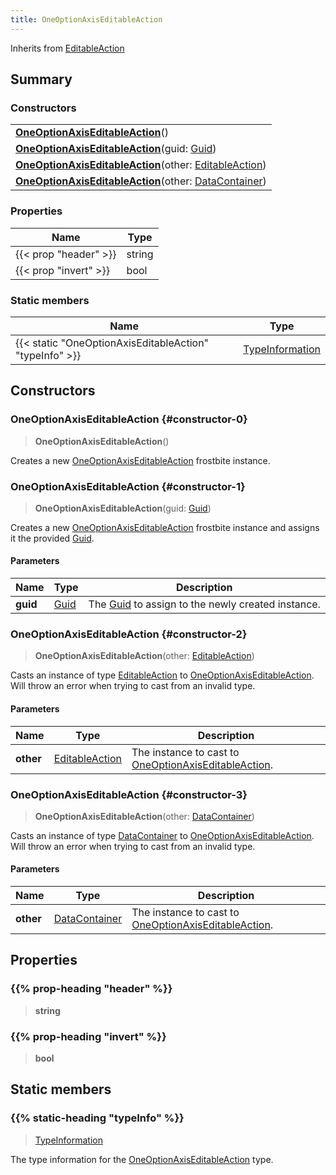 ```yaml
---
title: OneOptionAxisEditableAction
---
```


Inherits from 
[EditableAction](/vext/ref/fb/editableaction)

## Summary
### Constructors
| |
| ----------- |
| **[OneOptionAxisEditableAction](#constructor-0)**() |
| **[OneOptionAxisEditableAction](#constructor-1)**(guid: [Guid](/vext/ref/shared/class/guid)) |
| **[OneOptionAxisEditableAction](#constructor-2)**(other: [EditableAction](/vext/ref/fb/editableaction)) |
| **[OneOptionAxisEditableAction](#constructor-3)**(other: [DataContainer](/vext/ref/shared/class/datacontainer)) |

### Properties
| Name | Type |
| ---- | ---- |
| {{< prop "header" >}} | string |
| {{< prop "invert" >}} | bool |

### Static members
| Name | Type |
| ---- | ---- |
| {{< static "OneOptionAxisEditableAction" "typeInfo" >}} | [TypeInformation](/vext/ref/shared/class/typeinformation) |

## Constructors
### OneOptionAxisEditableAction {#constructor-0}
> **OneOptionAxisEditableAction**()

Creates a new [OneOptionAxisEditableAction](/vext/ref/fb/oneoptionaxiseditableaction) frostbite instance.

### OneOptionAxisEditableAction {#constructor-1}
> **OneOptionAxisEditableAction**(guid: [Guid](/vext/ref/shared/class/guid))

Creates a new [OneOptionAxisEditableAction](/vext/ref/fb/oneoptionaxiseditableaction) frostbite instance and assigns it the provided [Guid](/vext/ref/shared/class/guid).

#### Parameters
| Name | Type | Description |
| ---- | ---- | ----------- |
| **guid** | [Guid](/vext/ref/shared/class/guid) | The [Guid](/vext/ref/shared/class/guid) to assign to the newly created instance. |

### OneOptionAxisEditableAction {#constructor-2}
> **OneOptionAxisEditableAction**(other: [EditableAction](/vext/ref/fb/editableaction))

Casts an instance of type [EditableAction](/vext/ref/fb/editableaction) to [OneOptionAxisEditableAction](/vext/ref/fb/oneoptionaxiseditableaction). Will throw an error when trying to cast from an invalid type.

#### Parameters
| Name | Type | Description |
| ---- | ---- | ----------- |
| **other** | [EditableAction](/vext/ref/fb/editableaction) | The instance to cast to [OneOptionAxisEditableAction](/vext/ref/fb/oneoptionaxiseditableaction). |

### OneOptionAxisEditableAction {#constructor-3}
> **OneOptionAxisEditableAction**(other: [DataContainer](/vext/ref/shared/class/datacontainer))

Casts an instance of type [DataContainer](/vext/ref/shared/class/datacontainer) to [OneOptionAxisEditableAction](/vext/ref/fb/oneoptionaxiseditableaction). Will throw an error when trying to cast from an invalid type.

#### Parameters
| Name | Type | Description |
| ---- | ---- | ----------- |
| **other** | [DataContainer](/vext/ref/shared/class/datacontainer) | The instance to cast to [OneOptionAxisEditableAction](/vext/ref/fb/oneoptionaxiseditableaction). |

## Properties
### {{% prop-heading "header" %}}
> **string**

### {{% prop-heading "invert" %}}
> **bool**

## Static members
### {{% static-heading "typeInfo" %}}
> [TypeInformation](/vext/ref/shared/class/typeinformation)

The type information for the [OneOptionAxisEditableAction](/vext/ref/fb/oneoptionaxiseditableaction) type.

